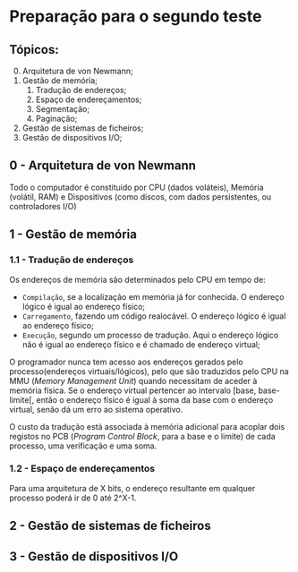 # Preparação para o segundo teste

## Tópicos:

0. Arquitetura de von Newmann;
1. Gestão de memória;
    1. Tradução de endereços;
    2. Espaço de endereçamentos;
    3. Segmentação;
    4. Paginação;
2. Gestão de sistemas de ficheiros;
3. Gestão de dispositivos I/O;


## 0 - Arquitetura de von Newmann

Todo o computador é constituido por CPU (dados voláteis), Memória (volátil, RAM) e Dispositivos (como discos, com dados persistentes, ou controladores I/O)

## 1 - Gestão de memória

### 1.1 - Tradução de endereços

Os endereços de memória são determinados pelo CPU em tempo de:
- `Compilação`, se a localização em memória já for conhecida. O endereço lógico é igual ao endereço físico;
- `Carregamento`, fazendo um código realocável. O endereço lógico é igual ao endereço físico;
- `Execução`, segundo um processo de tradução. Aqui o endereço lógico não é igual ao endereço físico e é chamado de endereço virtual;

O programador nunca tem acesso aos endereços gerados pelo processo(endereços virtuais/lógicos), pelo que são traduzidos pelo CPU na MMU (*Memory Management Unit*) quando necessitam de aceder à memória física. Se o endereço virtual pertencer ao intervalo [base, base-limite[, então o endereço físico é igual à soma da base com o endereço virtual, senão dá um erro ao sistema operativo.

O custo da tradução está associada à memória adicional para acoplar dois registos no PCB (*Program Control Block*, para a base e o limite) de cada processo, uma verificação e uma soma.

### 1.2 - Espaço de endereçamentos

Para uma arquitetura de X bits, o endereço resultante em qualquer processo poderá ir de 0 até 2^X-1.

## 2 - Gestão de sistemas de ficheiros

## 3 - Gestão de dispositivos I/O

